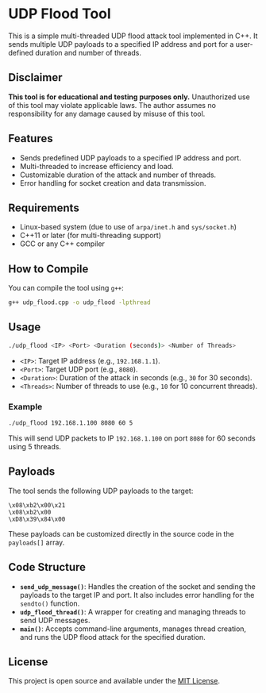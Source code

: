 # UDP Flood Tool

This is a simple multi-threaded UDP flood attack tool implemented in C++. It sends multiple UDP payloads to a specified IP address and port for a user-defined duration and number of threads.

## Disclaimer

**This tool is for educational and testing purposes only.** Unauthorized use of this tool may violate applicable laws. The author assumes no responsibility for any damage caused by misuse of this tool.

## Features

- Sends predefined UDP payloads to a specified IP address and port.
- Multi-threaded to increase efficiency and load.
- Customizable duration of the attack and number of threads.
- Error handling for socket creation and data transmission.

## Requirements

- Linux-based system (due to use of `arpa/inet.h` and `sys/socket.h`)
- C++11 or later (for multi-threading support)
- GCC or any C++ compiler

## How to Compile

You can compile the tool using `g++`:

```bash
g++ udp_flood.cpp -o udp_flood -lpthread
```

## Usage

```bash
./udp_flood <IP> <Port> <Duration (seconds)> <Number of Threads>
```

- `<IP>`: Target IP address (e.g., `192.168.1.1`).
- `<Port>`: Target UDP port (e.g., `8080`).
- `<Duration>`: Duration of the attack in seconds (e.g., `30` for 30 seconds).
- `<Threads>`: Number of threads to use (e.g., `10` for 10 concurrent threads).

### Example

```bash
./udp_flood 192.168.1.100 8080 60 5
```

This will send UDP packets to IP `192.168.1.100` on port `8080` for 60 seconds using 5 threads.

## Payloads

The tool sends the following UDP payloads to the target:

```plaintext
\x08\xb2\x00\x21
\x08\xb2\x00
\xD8\x39\x84\x00
```

These payloads can be customized directly in the source code in the `payloads[]` array.

## Code Structure

- **`send_udp_message()`**: Handles the creation of the socket and sending the payloads to the target IP and port. It also includes error handling for the `sendto()` function.
- **`udp_flood_thread()`**: A wrapper for creating and managing threads to send UDP messages.
- **`main()`**: Accepts command-line arguments, manages thread creation, and runs the UDP flood attack for the specified duration.

## License

This project is open source and available under the [MIT License](LICENSE).
